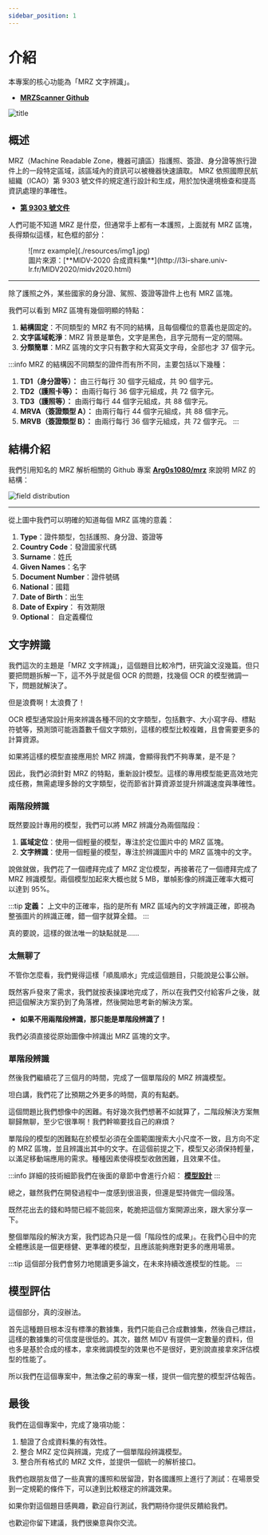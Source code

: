 ```yaml
---
sidebar_position: 1
---
```


# 介紹

本專案的核心功能為「MRZ 文字辨識」。

- [**MRZScanner Github**](https://github.com/DocsaidLab/MRZScanner)

![title](./resources/title.webp)

## 概述

MRZ（Machine Readable Zone，機器可讀區）指護照、簽證、身分證等旅行證件上的一段特定區域，該區域內的資訊可以被機器快速讀取。 MRZ 依照國際民航組織（ICAO）第 9303 號文件的規定進行設計和生成，用於加快邊境檢查和提高資訊處理的準確性。

- [**第 9303 號文件**](./reference.md#icao-9303)

人們可能不知道 MRZ 是什麼，但通常手上都有一本護照，上面就有 MRZ 區塊，長得類似這樣，紅色框的部分：

<figure>
![mrz example](./resources/img1.jpg)
<figcaption>圖片來源：[**MIDV-2020 合成資料集**](http://l3i-share.univ-lr.fr/MIDV2020/midv2020.html)</figcaption>
</figure>

---

除了護照之外，某些國家的身分證、駕照、簽證等證件上也有 MRZ 區塊。

我們可以看到 MRZ 區塊有幾個明顯的特點：

1. **結構固定**：不同類型的 MRZ 有不同的結構，且每個欄位的意義也是固定的。
2. **文字區域乾淨**：MRZ 背景是單色，文字是黑色，且字元間有一定的間隔。
3. **分類簡單**：MRZ 區塊的文字只有數字和大寫英文字母，全部也才 37 個字元。

:::info
MRZ 的結構因不同類型的證件而有所不同，主要包括以下幾種：

1. **TD1（身分證等）：** 由三行每行 30 個字元組成，共 90 個字元。
2. **TD2（護照卡等）：** 由兩行每行 36 個字元組成，共 72 個字元。
3. **TD3（護照等）：** 由兩行每行 44 個字元組成，共 88 個字元。
4. **MRVA（簽證類型 A）：** 由兩行每行 44 個字元組成，共 88 個字元。
5. **MRVB（簽證類型 B）：** 由兩行每行 36 個字元組成，共 72 個字元。
   :::

## 結構介紹

我們引用知名的 MRZ 解析相關的 Github 專案 [**Arg0s1080/mrz**](https://github.com/Arg0s1080/mrz) 來說明 MRZ 的結構：

![field distribution](./resources/Fields_Distribution.png)

---

從上圖中我們可以明確的知道每個 MRZ 區塊的意義：

1. **Type**：證件類型，包括護照、身分證、簽證等
2. **Country Code**：發證國家代碼
3. **Surname**：姓氏
4. **Given Names**：名字
5. **Document Number**：證件號碼
6. **National**：國籍
7. **Date of Birth**：出生
8. **Date of Expiry**： 有效期限
9. **Optional**： 自定義欄位

## 文字辨識

我們這次的主題是「MRZ 文字辨識」，這個題目比較冷門，研究論文沒幾篇。但只要把問題拆解一下，這不外乎就是個 OCR 的問題，找幾個 OCR 的模型微調一下，問題就解決了。

但是浪費啊！太浪費了！

OCR 模型通常設計用來辨識各種不同的文字類型，包括數字、大小寫字母、標點符號等，預測頭可能涵蓋數千個文字類別，這樣的模型比較複雜，且會需要更多的計算資源。

如果將這樣的模型直接應用於 MRZ 辨識，會顯得我們不夠專業，是不是？

因此，我們必須針對 MRZ 的特點，重新設計模型。這樣的專用模型能更高效地完成任務，無需處理多餘的文字類型，從而節省計算資源並提升辨識速度與準確性。

### 兩階段辨識

既然要設計專用的模型，我們可以將 MRZ 辨識分為兩個階段：

1. **區域定位**：使用一個輕量的模型，專注於定位圖片中的 MRZ 區塊。
2. **文字辨識**：使用一個輕量的模型，專注於辨識圖片中的 MRZ 區塊中的文字。

說做就做，我們花了一個禮拜完成了 MRZ 定位模型，再接著花了一個禮拜完成了 MRZ 辨識模型。兩個模型加起來大概也就 5 MB，單幀影像的辨識正確率大概可以達到 95%。

:::tip
**定義：** 上文中的正確率，指的是所有 MRZ 區域內的文字辨識正確，即視為整張圖片的辨識正確，錯一個字就算全錯。
:::

真的要說，這樣的做法唯一的缺點就是......

### 太無聊了

不管你怎麼看，我們覺得這樣「順風順水」完成這個題目，只能說是公事公辦。

既然客戶發來了需求，我們就按表操課地完成了，所以在我們交付給客戶之後，就把這個解決方案扔到了角落裡，然後開始思考新的解決方案。

- **如果不用兩階段辨識，那只能是單階段辨識了！**

我們必須直接從原始圖像中辨識出 MRZ 區塊的文字。

### 單階段辨識

然後我們繼續花了三個月的時間，完成了一個單階段的 MRZ 辨識模型。

坦白講，我們花了比預期之外更多的時間，真的有點虧。

這個問題比我們想像中的困難。有好幾次我們想著不如就算了，二階段解決方案無聊歸無聊，至少它很準啊！我們幹嘛要找自己的麻煩？

單階段的模型的困難點在於模型必須在全圖範圍搜索大小尺度不一致，且方向不定的 MRZ 區塊，並且辨識出其中的文字。在這個前提之下，模型又必須保持輕量，以滿足移動端應用的需求。種種因素使得模型收斂困難，且效果不佳。

:::info
詳細的技術細節我們在後面的章節中會進行介紹： [**模型設計**](./model_arch.md)
:::

總之，雖然我們在開發過程中一度感到很沮喪，但還是堅持做完一個段落。

既然花出去的錢和時間已經不能回來，乾脆把這個方案開源出來，跟大家分享一下。

整個單階段的解決方案，我們認為只是一個「階段性的成果」。在我們心目中的完全體應該是一個更穩健、更準確的模型，且應該能夠應對更多的應用場景。

:::tip
這個部分我們會努力地閱讀更多論文，在未來持續改進模型的性能。
:::

## 模型評估

這個部分，真的沒辦法。

首先這種題目根本沒有標準的數據集，我們只能自己合成數據集，然後自己標註，這樣的數據集的可信度是很低的。其次，雖然 MIDV 有提供一定數量的資料，但也多是基於合成的樣本，拿來微調模型的效果也不是很好，更別說直接拿來評估模型的性能了。

所以我們在這個專案中，無法像之前的專案一樣，提供一個完整的模型評估報告。

## 最後

我們在這個專案中，完成了幾項功能：

1. 驗證了合成資料集的有效性。
2. 整合 MRZ 定位與辨識，完成了一個單階段辨識模型。
3. 整合所有格式的 MRZ 文件，並提供一個統一的解析接口。

我們也跟朋友借了一些真實的護照和居留證，對各國護照上進行了測試：在場景受到一定規範的條件下，可以達到比較穩定的辨識效果。

如果你對這個題目感興趣，歡迎自行測試，我們期待你提供反饋給我們。

也歡迎你留下建議，我們很樂意與你交流。
